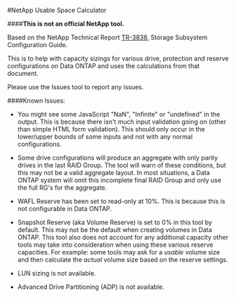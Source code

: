 #NetApp Usable Space Calculator

####**This is not an official NetApp tool.**

Based on the NetApp Technical Report [TR-3838](http://www.netapp.com/us/media/tr-3838.pdf), Storage Subsystem Configuration Guide.

This is to help with capacity sizings for various drive, protection and reserve configurations on Data ONTAP and uses the calculations from that document.

Please use the Issues tool to report any issues.

####Known Issues:
- You might see some JavaScript "NaN", "Infinite" or "undefined" in the output.  This is because there isn't much input validation going on (other than simple HTML form validation).  This should only occur in the lower/upper bounds of some inputs and not with any normal configurations.

- Some drive configurations will produce an aggregate with only parity drives in the last RAID Group.  The tool will warn of these conditions, but this may not be a valid aggregate layout.  In most situations, a Data ONTAP system will omit this incomplete final RAID Group and only use the full RG's for the aggregate.

- WAFL Reserve has been set to read-only at 10%.  This is because this is not configurable in Data ONTAP.

- Snapshot Reserve (aka Volume Reserve) is set to 0% in this tool by default.  This may not be the default when creating volumes in Data ONTAP.  This tool also does not account for any additional capacity other tools may take into consideration when using these various reserve capacities.  For example: some tools may ask for a _usable_ volume size and then calculate the _actual_ volume size based on the reserve settings.

- LUN sizing is not available.

- Advanced Drive Partitioning (ADP) is not available.



